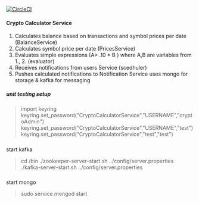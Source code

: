 

[![CircleCI](https://circleci.com/gh/athanikos/CryptoCalculatorService.svg?style=shield&circle-token=a7ee6cc5bd4367ac7d9c05ad2a5427d8068705c5)](https://app.circleci.com/pipelines/github/athanikos/CryptoCalculatorService)





#### Crypto Calculator Service
1. Calculates balance based on transactions and symbol prices per date (BalanceService)
2. Calculates symbol price per date  (PricesService)
3. Evaluates simple expressions (A> .10 * B ) where A,B are variables from 1., 2. (evaluator)
4. Receives notifications from users Service (scedhuler) 
5. Pushes calculated notifications  to Notification Service 
uses mongo for storage & kafka for messaging 

##### unit testing setup 
> import keyring
> keyring.set_password("CryptoCalculatorService","USERNAME","cryptoAdmin")
> keyring.set_password("CryptoCalculatorService","USERNAME","test")
> keyring.set_password("CryptoCalculatorService","test","test")


#####
start kafka     
> cd <kafkadir>/bin 
> ./zookeeper-server-start.sh ../config/server.properties 
> ./kafka-server-start.sh ../config/server.properties 
#####
start mongo 
> sudo service mongod start 



